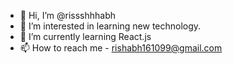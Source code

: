 - 👋 Hi, I’m @rissshhhabh
- 👀 I’m interested in learning new technology.
- 🌱 I’m currently learning React.js
- 📫 How to reach me - rishabh161099@gmail.com

<!---
rissshhhabh/rissshhhabh is a ✨ special ✨ repository because its `README.md` (this file) appears on your GitHub profile.
You can click the Preview link to take a look at your changes.
--->
